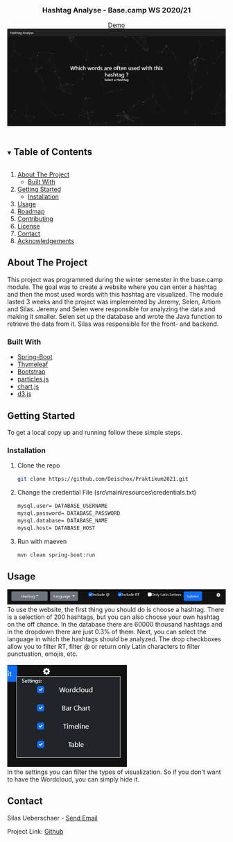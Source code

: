 <!-- PROJECT LOGO -->
<br />
<p align="center">
  <h3 align="center">Hashtag Analyse - Base.camp WS 2020/21</h3>
  <div align="center"><a style="text-align:center;display:block;" href="http://basecamp-demos.informatik.uni-hamburg.de:8080/praktikum-1/hello"> Demo </a></div>
  <img src="https://github.com/Deischox/Praktikum2021/blob/master/src/main/resources/images/header.JPG">
</p>



<!-- TABLE OF CONTENTS -->
<details open="open">
  <summary><h2 style="display: inline-block">Table of Contents</h2></summary>
  <ol>
    <li>
      <a href="#about-the-project">About The Project</a>
      <ul>
        <li><a href="#built-with">Built With</a></li>
      </ul>
    </li>
    <li>
      <a href="#getting-started">Getting Started</a>
      <ul>
        <li><a href="#installation">Installation</a></li>
      </ul>
    </li>
    <li><a href="#usage">Usage</a></li>
    <li><a href="#roadmap">Roadmap</a></li>
    <li><a href="#contributing">Contributing</a></li>
    <li><a href="#license">License</a></li>
    <li><a href="#contact">Contact</a></li>
    <li><a href="#acknowledgements">Acknowledgements</a></li>
  </ol>
</details>



<!-- ABOUT THE PROJECT -->
## About The Project

This project was programmed during the winter semester in the base.camp module. The goal was to create a website where you can enter a hashtag and then the most used words with this hashtag are visualized. The module lasted 3 weeks and the project was implemented by Jeremy, Selen, Artiom and Silas. Jeremy and Selen were responsible for analyzing the data and making it smaller. Selen set up the database and wrote the Java function to retrieve the data from it. Silas was responsible for the front- and backend.

### Built With

* [Spring-Boot](https://spring.io/projects/spring-boot)
* [Thymeleaf](https://www.thymeleaf.org/)
* [Bootstrap](https://getbootstrap.com/docs/5.0/getting-started/introduction/)
* [particles.js](https://vincentgarreau.com/particles.js/)
* [chart.js](https://www.chartjs.org/)
* [d3.js](https://d3js.org/)



<!-- GETTING STARTED -->
## Getting Started

To get a local copy up and running follow these simple steps.

### Installation

1. Clone the repo
   ```sh
   git clone https://github.com/Deischox/Praktikum2021.git
   ```
2. Change the credential File (src\main\resources\credentials.txt)
   ```sh
   mysql.user= DATABASE_USERNAME
   mysql.password= DATABASE_PASSWORD
   mysql.database= DATABASE_NAME
   mysql.host= DATABASE_HOST
   ```
3. Run with maeven
   ```sh
   mvn clean spring-boot:run
   ```



<!-- USAGE EXAMPLES -->
## Usage

<img src="https://github.com/Deischox/Praktikum2021/blob/master/src/main/resources/images/settings.JPG">
</br>
To use the website, the first thing you should do is choose a hashtag. There is a selection of 200 hashtags, but you can also choose your own hashtag on the off chance. In the database there are 60000 thousand hashtags and in the dropdown there are just 0.3% of them. Next, you can select the language in which the hashtags should be analyzed. The drop checkboxes allow you to filter RT, filter @ or return only Latin characters to filter punctuation, emojis, etc.
</br>
</br>
<img src="https://github.com/Deischox/Praktikum2021/blob/master/src/main/resources/images/settingstab.JPG">
</br>
In the settings you can filter the types of visualization. So if you don't want to have the Wordcloud, you can simply hide it.

<!-- CONTACT -->
## Contact

Silas Ueberschaer - <a href= "mailto:silas.ueberschaer@gmx.de">Send Email</a>


Project Link: [Github](https://github.com/Deischox/Praktikum2021)


